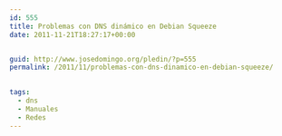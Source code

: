 ```yaml
---
id: 555
title: Problemas con DNS dinámico en Debian Squeeze
date: 2011-11-21T18:27:17+00:00


guid: http://www.josedomingo.org/pledin/?p=555
permalink: /2011/11/problemas-con-dns-dinamico-en-debian-squeeze/

  
tags:
  - dns
  - Manuales
  - Redes
---
```

